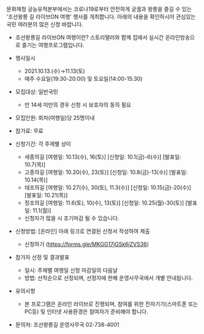 문화재청 궁능유적본부에서는 코로나19로부터 안전하게 궁궐과 왕릉을 즐길 수 있는 '조선왕릉 길 라이브ON 여행' 행사를 개최합니다. 아래의 내용을 확인하시어 관심있는 국민 여러분의 많은 신청 바랍니다.

- 조선왕릉길 라이브ON 여행이란?
  스토리텔러와 함께 집에서 실시간 온라인방송으로 즐기는 여행프로그램입니다.

- 행사일시
  - 2021.10.13.(수)→11.13(토)
  - 매주 수요일(19:30-20:00) 및 토요일(14:00-15:30)

- 모집대상: 일반국민
  * 만 14세 미만의 경우 신청 시 보호자의 동의 필요

- 모집인원: 회차(여행일)당 25명이내

- 참가료: 무료

- 신청기간: 각 주제별 상이
  - 세종의길 [여행일: 10.13(수), 16(토)] [신청일: 10.1(금)-6(수)] [발표일: 10.7(목)]
  - 고종의길 [여행일: 10.20(수), 23(토)] [신청일: 10.8(금)-13(수)] [발표일: 10.14(목)]
  - 태조의길 [여행일: 10.27(수), 30(토), 11.3(수)] [신청일: 10.15(금)-20(수)] [발표일: 10.21(목)]
  - 정조의길 [여행일: 11.6(토), 10(수), 13(토)] [신청일: 10.25(월)-30(토)] [발표일: 11.1(월)]
  * 신청자가 많을 시 조기마감 될 수 있습니다.

- 신청방법: [온라인] 아래 링크로 연결된 신청서 작성하여 제출
  - 신청하기 (https://forms.gle/MKGG17jGSk6jZVS36)

- 참가자 선정 및 결과발표
  - 일시: 주제별 여행일 신청 마감일의 다음날
  - 방법: 선착순으로 선정되며, 선정자에 한해 운영사무국에서 개별 안내됩니다.

- 유의사항
  - 본 프로그램은 온라인 라이브로 진행되며, 참여를 위한 전자기기(스마트폰 또는 PC등) 및 인터넷 사용환경은 참여자가 준비해야 합니다.

- 문의처: 조선왕릉길 운영사무국 02-738-4001
